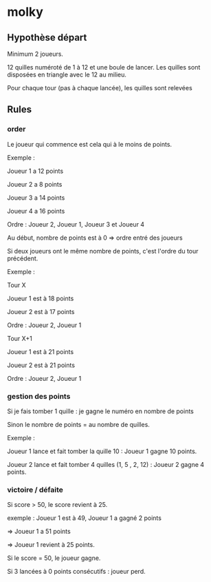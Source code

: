 # molky

## Hypothèse départ
Minimum 2 joueurs.

12 quilles numéroté de 1 à 12 et une boule de lancer.
Les quilles sont disposées en triangle avec le 12 au milieu.

Pour chaque tour (pas à chaque lancée), les quilles sont relevées

## Rules

### order
Le joueur qui commence est cela qui à le moins de points.

Exemple : 

Joueur 1 a 12 points

Joueur 2 a 8 points

Joueur 3 a 14 points

Joueur 4 a 16 points


Ordre : Joueur 2, Joueur 1, Joueur 3 et Joueur 4

Au début, nombre de points est à 0 => ordre entré des joueurs

Si deux joueurs ont le même nombre de points, c'est l'ordre du tour précédent.

Exemple : 

Tour X

Joueur 1 est à 18 points

Joueur 2 est à 17 points


Ordre : Joueur 2, Joueur 1

Tour X+1

Joueur 1 est à 21 points

Joueur 2 est à 21 points

Ordre : Joueur 2, Joueur 1
 
### gestion des points
Si je fais tomber 1 quille : je gagne le numéro en nombre de points

Sinon le nombre de points = au nombre de quilles.

Exemple : 

Joueur 1 lance et fait tomber la quille 10 : Joueur 1 gagne 10 points.

Joueur 2 lance et fait tomber 4 quilles (1, 5 , 2, 12) : Joueur 2 gagne 4 points.

### victoire / défaite
Si score > 50, le score revient à 25.

exemple : Joueur 1 est à 49, Joueur 1 a gagné 2 points 

=> Joueur 1 a 51 points 

=> Joueur 1 revient à 25 points.


Si le score = 50, le joueur gagne.

Si 3 lancées à 0 points consécutifs : joueur perd.

